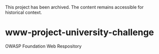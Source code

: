This project has been archived. The content remains accessible for historical context.

# www-project-university-challenge
OWASP Foundation Web Respository

